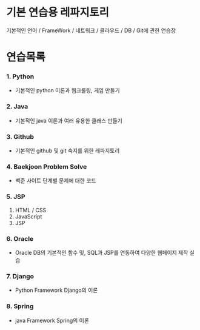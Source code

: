 # 기본 연습용 레파지토리
기본적인 언어 / FrameWork / 네트워크 / 클라우드 / DB / Git에 관한 연습장

# 연습목록

### 1. Python
- 기본적인 python 이론과 웹크롤링, 게임 만들기
### 2. Java
- 기본적인 java 이론과 여러 유용한 클래스 만들기
### 3. Github
- 기본적인 github 및 git 숙지를 위한 레파지토리
### 4. Baekjoon Problem Solve
- 백준 사이트 단계별 문제에 대한 코드

### 5. JSP
1. HTML / CSS
2. JavaScript
3. JSP 

### 6. Oracle
- Oracle DB의 기본적인 함수 및, SQL과 JSP를 연동하여 다양한 웹페이지 제작 실습

### 7. Django
- Python Framework Django의 이론

### 8. Spring
- java Framework Spring의 이론

